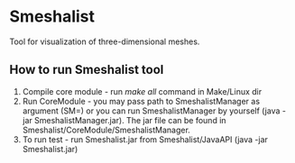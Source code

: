 # Smeshalist
Tool for visualization of three-dimensional meshes.

## How to run Smeshalist tool
1. Compile core module - run *make all* command in Make/Linux dir
2. Run CoreModule - you may pass path to SmeshalistManager as argument (SM=<path to SmeshalistManager.jar>) or you can run SmeshalistManager by yourself  (java -jar SmeshalistManager.jar). The jar file can be found in Smeshalist/CoreModule/SmeshalistManager.
3. To run test - run Smeshalist.jar from Smeshalist/JavaAPI (java -jar Smeshalist.jar)